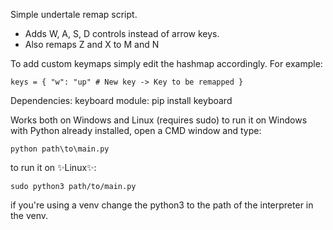 Simple undertale remap script.

- Adds W, A, S, D controls instead of arrow keys.
- Also remaps Z and X to M and N

To add custom keymaps simply edit the hashmap accordingly.
For example:

`keys = {
    "w": "up" # New key -> Key to be remapped
}`

Dependencies:
keyboard module: pip install keyboard

Works both on Windows and Linux (requires sudo)
to run it on Windows with Python already installed, open a CMD window and type:

`python path\to\main.py`

to run it on ✨Linux✨:

`sudo python3 path/to/main.py`

if you're using a venv change the python3 to the path of the interpreter in the venv.
